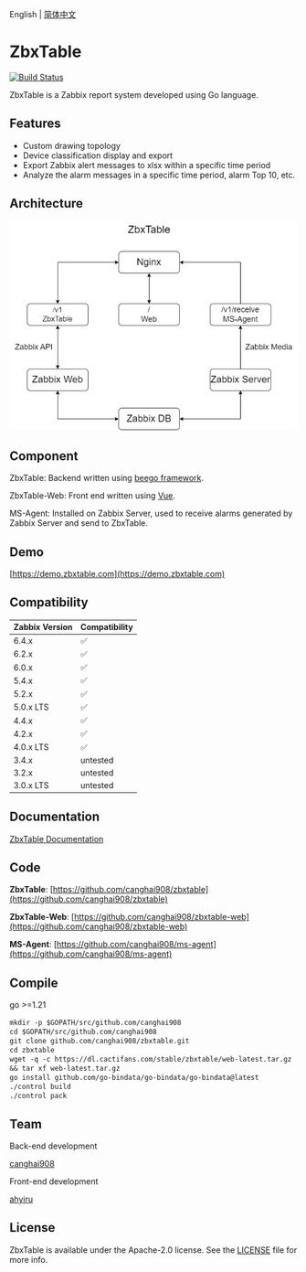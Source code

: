 English | [简体中文](./README.zh-CN.md)

# ZbxTable

[![Build Status](https://drone.cactifans.org/api/badges/canghai908/zbxtable/status.svg?ref=refs/heads/2.1)](https://drone.cactifans.org/canghai908/zbxtable)

ZbxTable is a Zabbix report system developed using Go language.

## Features

- Custom drawing topology
- Device classification display and export
- Export Zabbix alert messages to xlsx within a specific time period
- Analyze the alarm messages in a specific time period, alarm Top 10, etc.

## Architecture

![1](/zbxtable.png)

## Component

ZbxTable: Backend written using [beego framework](https://github.com/astaxie/beego).

ZbxTable-Web: Front end written using [Vue](https://github.com/vuejs/vue).

MS-Agent: Installed on Zabbix Server, used to receive alarms generated by Zabbix Server and send to ZbxTable.

## Demo

[https://demo.zbxtable.com](https://demo.zbxtable.com)

## Compatibility

| Zabbix Version | Compatibility |
|:---------------| :------------ |
| 6.4.x          | ✅            |
| 6.2.x          | ✅            |
| 6.0.x          | ✅            |
| 5.4.x          | ✅            |
| 5.2.x          | ✅            |
| 5.0.x LTS      | ✅            |
| 4.4.x          | ✅            |
| 4.2.x          | ✅            |
| 4.0.x LTS      | ✅            |
| 3.4.x          | untested      |
| 3.2.x          | untested      |
| 3.0.x LTS      | untested      |

## Documentation

[ZbxTable Documentation](https://zbxtable.com)

## Code

**ZbxTable**: [https://github.com/canghai908/zbxtable](https://github.com/canghai908/zbxtable)

**ZbxTable-Web**: [https://github.com/canghai908/zbxtable-web](https://github.com/canghai908/zbxtable-web)

**MS-Agent**: [https://github.com/canghai908/ms-agent](https://github.com/canghai908/ms-agent)

## Compile

go >=1.21

```
mkdir -p $GOPATH/src/github.com/canghai908
cd $GOPATH/src/github.com/canghai908
git clone github.com/canghai908/zbxtable.git
cd zbxtable
wget -q -c https://dl.cactifans.com/stable/zbxtable/web-latest.tar.gz && tar xf web-latest.tar.gz
go install github.com/go-bindata/go-bindata/go-bindata@latest
./control build
./control pack
```

## Team

Back-end development

[canghai908](https://github.com/canghai908)

Front-end development

[ahyiru](https://github.com/ahyiru)

## License

ZbxTable is available under the Apache-2.0 license. See the [LICENSE](LICENSE) file for more info.
